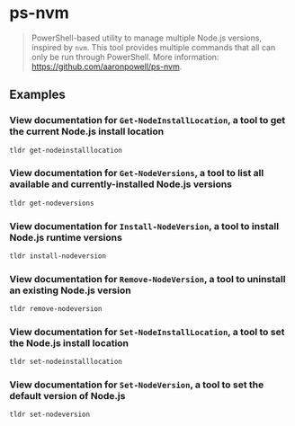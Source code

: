 # ps-nvm

> PowerShell-based utility to manage multiple Node.js versions, inspired by `nvm`. This tool provides multiple commands that all can only be run through PowerShell. More information: <https://github.com/aaronpowell/ps-nvm>.

## Examples

### View documentation for `Get-NodeInstallLocation`, a tool to get the current Node.js install location

```bash
tldr get-nodeinstalllocation
```

### View documentation for `Get-NodeVersions`, a tool to list all available and currently-installed Node.js versions

```bash
tldr get-nodeversions
```

### View documentation for `Install-NodeVersion`, a tool to install Node.js runtime versions

```bash
tldr install-nodeversion
```

### View documentation for `Remove-NodeVersion`, a tool to uninstall an existing Node.js version

```bash
tldr remove-nodeversion
```

### View documentation for `Set-NodeInstallLocation`, a tool to set the Node.js install location

```bash
tldr set-nodeinstalllocation
```

### View documentation for `Set-NodeVersion`, a tool to set the default version of Node.js

```bash
tldr set-nodeversion
```
